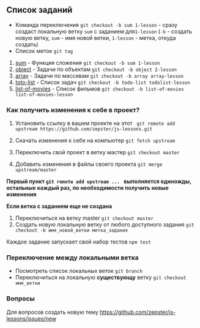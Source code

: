 ## Список заданий
 - Команда переключения ```git checkout -b sum 1-lesson``` - сразу создаст локальную ветку ```sum``` с заданием для```1-lesson``` (```-b``` - создать новую ветку, ```sum``` - имя новой ветки, ```1-lesson``` - метка, откуда создать)
 - Список меток ```git tag```
1. [sum](https://github.com/zepster/js-lessons/blob/1-lesson/src/sum/index.js) - Функция сложения ```git checkout -b sum 1-lesson```
2. [object](https://github.com/zepster/js-lessons/blob/2-lesson/src/object/index.js) - Задачи по объектам ```git checkout -b object 2-lesson```
3. [array](https://github.com/zepster/js-lessons/blob/array-lesson/src/array/index.js) - Задачи по массивам ```git checkout -b array array-lesson```
4. [toto-list](https://github.com/zepster/js-lessons/blob/todolist-lesson/src/todoList) - Список задач ```git checkout -b todo-list todolist-lesson```
5. [list-of-movies](https://github.com/zepster/js-lessons/tree/list-of-movies-lesson/src/listOfMovies) - Список фильмов ```git checkout -b list-of-movies list-of-movies-lesson```

### Как получить изменения к себе в проект?

1. Установить ссылку в вашем проекте на этот
  ``` git remote add upstream https://github.com/zepster/js-lessons.git```

2. Скачать изменения к себе на компьютер
  ```git fetch upstream```
  
3. Переключить свой проект в ветку мастер
  ```git checkout master```
  
4.  Добавить изменения в файлы своего проекта
    ```git merge upstream/master```
    
 **Первый пункт ```git remote add upstream ... ``` выполняется единожды, остальные каждый раз, по необходимости получить новые изменения**
    

__Если ветка с заданием еще не создана__
 1. Переключиться на ветку master ```git checkout master```
 2. Создать новую локальную ветку от любого доступного задания ```git checkout -b имя_новой_ветки метка_задания```

Каждое задание запускает свой набор тестов ```npm test```


### Переключение между локальными ветка
 - Посмотреть список локальных веток ```git branch```
 - Переключиться на локальную __существующу__ ветку ```git checkout имя_ветки```


### Вопросы
Для вопросов создать новую тему https://github.com/zepster/js-lessons/issues/new 

